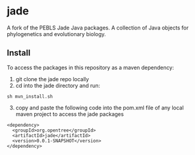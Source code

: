jade
====

A fork of the PEBLS Jade Java packages. A collection of Java objects for phylogenetics and evolutionary biology.

Install
-----

To access the packages in this repository as a maven dependency:

1. git clone the jade repo locally
2. cd into the jade directory and run:

```
sh mvn_install.sh
```

3. copy and paste the following code into the pom.xml file of any local maven project to access the jade packages

```
<dependency>
  <groupId>org.opentree</groupId>
  <artifactId>jade</artifactId>
  <version>0.0.1-SNAPSHOT</version>
</dependency>
```

